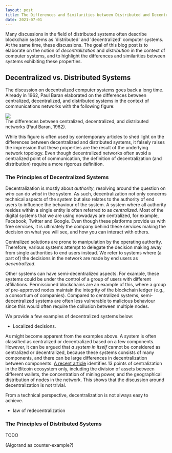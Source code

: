 ```yaml
---
layout: post
title: The Differences and Similarities between Distributed and Decentralized Systems
date: 2021-07-01
---
```


Many discussions in the field of distributed systems often describe blockchain systems as 'distributed' and 'decentralized' computer systems. At the same time, these discussions. The goal of this blog post is to elaborate on the notion of _decentralization_ and _distribution_ in the context of computer systems, and to highlight the differences and similarities between systems exhibiting these properties.

## Decentralized vs. Distributed Systems

The discussion on decentralized computer systems goes back a long time. Already in 1962, Paul Baran elaborated on the differences between centralized, decentralized, and distributed systems in the context of communications networks with the following figure:

<div class="row mt-3">
    <div class="col-sm mt-3 mt-md-0">
        <img class="img-fluid rounded z-depth-1" src="{{ site.baseurl }}/assets/img/decentralized_vs_distributed_baran.png">
    </div>
</div>
<div class="caption">
    The differences between centralized, decentralized, and distributed networks (Paul Baran, 1962).
</div>

While this figure is often used by contemporary articles to shed light on the differences between decentralized and distributed systems, it falsely raises the impression that these properties are the result of the underlying network topology. Even though decentralized networks often avoid a centralized point of communication, the definition of decentralization (and distribution) require a more rigorous definition.

### The Principles of Decentralized Systems

Decentralization is mostly about _authority_, resolving around the question on _who_ can do _what_ in the system. As such, decentralization not only concerns technical aspects of the system but also relates to the authority of end users to influence the behaviour of the system. A system where all authority resides within a single entity is often referred to as _centralized_. Most of the digital systems that we are using nowadays are centralized, for example, Facebook, Twitter and Google. Even though these platforms provide us with free services, it is ultimately the company behind these services making the decision on what you will see, and how you can interact with others.

Centralized solutions are prone to manipulation by the operating authority. Therefore, various systems attempt to delegate the decision making away from single authorities to end users instead. We refer to systems where (a part of) the decisions in the network are made by end users as _decentralized_.

Other systems can have semi-decentralized aspects. For example, these systems could be under the control of a group of users with different affiliations. Permissioned blockchains are an example of this, where a group of pre-approved nodes maintain the integrity of the blockchain ledger (e.g., a consortium of companies). Compared to centralized systems, semi-decentralized systems are often less vulnerable to malicious behaviour since this would often require the collusion between multiple nodes.

We provide a few examples of decentralized systems below:
- Localized decisions.

As might become apparent from the examples above. A system is often classified as centralized or decentralized based on a few components. However, it can be argued that _a system in itself_ cannot be considered as centralized or decentralized, because these systems consists of many components, and there can be large differences in decentralization between components. [A recent article](https://www.sciencedirect.com/science/article/pii/S0306457321000844) identifies 13 points of centralization in the Bitcoin ecosystem only, including the division of assets between different wallets, the concentration of mining power, and the geographical distribution of nodes in the network. This shows that the discussion around decentralization is not trivial.

From a technical perspective, decentralization is not always easy to achieve.
- law of redecentralization

### The Principles of Distributed Systems

TODO

(Algorand as counter-example?)